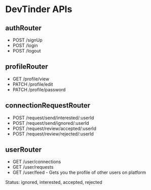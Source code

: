 # DevTinder APIs

## authRouter
- POST /signUp
- POST /login
- POST /logout

## profileRouter
- GET /profile/view
- PATCH /profile/edit
- PATCH /profile/password

## connectionRequestRouter
- POST /request/send/interested/:userId
- POST /request/send/ignored/:userId
- POST /request/review/accepted/:userId
- POST /request/review/rejected/:userId

## userRouter
- GET /user/connections
- GET /user/requests
- GET /user/feed - Gets you the profile of other users on platform

Status: ignored, interested, accepted, rejected

